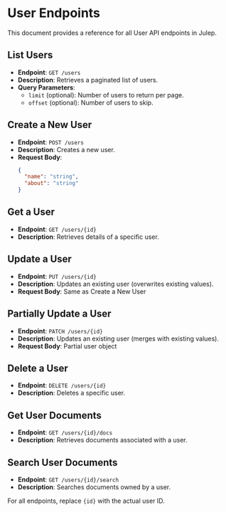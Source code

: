 # User Endpoints

This document provides a reference for all User API endpoints in Julep.

## List Users

- **Endpoint**: `GET /users`
- **Description**: Retrieves a paginated list of users.
- **Query Parameters**:
  - `limit` (optional): Number of users to return per page.
  - `offset` (optional): Number of users to skip.

## Create a New User

- **Endpoint**: `POST /users`
- **Description**: Creates a new user.
- **Request Body**:
  ```json
  {
    "name": "string",
    "about": "string"
  }
  ```

## Get a User

- **Endpoint**: `GET /users/{id}`
- **Description**: Retrieves details of a specific user.

## Update a User

- **Endpoint**: `PUT /users/{id}`
- **Description**: Updates an existing user (overwrites existing values).
- **Request Body**: Same as Create a New User

## Partially Update a User

- **Endpoint**: `PATCH /users/{id}`
- **Description**: Updates an existing user (merges with existing values).
- **Request Body**: Partial user object

## Delete a User

- **Endpoint**: `DELETE /users/{id}`
- **Description**: Deletes a specific user.

## Get User Documents

- **Endpoint**: `GET /users/{id}/docs`
- **Description**: Retrieves documents associated with a user.

## Search User Documents

- **Endpoint**: `GET /users/{id}/search`
- **Description**: Searches documents owned by a user.

For all endpoints, replace `{id}` with the actual user ID.